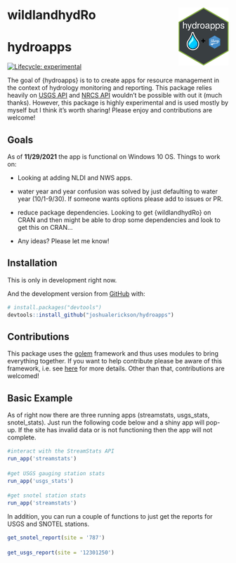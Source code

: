 
<!-- README.md is generated from README.Rmd. Please edit that file -->

# wildlandhydRo <a><img src='man/figures/featured-hex.png' align="right" height="131.5" /></a>

# hydroapps

<!-- badges: start -->

[![Lifecycle:
experimental](https://img.shields.io/badge/lifecycle-experimental-orange.svg)](https://lifecycle.r-lib.org/articles/stages.html#experimental)
<!-- badges: end -->

The goal of {hydroapps} is to to create apps for resource management in
the context of hydrology monitoring and reporting. This package relies
heavily on [USGS API](https://www.usgs.gov/products/data-and-tools/apis)
and [NRCS API](https://wcc.sc.egov.usda.gov/reportGenerator/) wouldn’t
be possible with out it (much thanks). However, this package is highly
experimental and is used mostly by myself but I think it’s worth
sharing! Please enjoy and contributions are welcome!

## Goals

As of **11/29/2021** the app is functional on Windows 10 OS. Things to
work on:

-   Looking at adding NLDI and NWS apps.

-   water year and year confusion was solved by just defaulting to water
    year (10/1-9/30). If someone wants options please add to issues or
    PR.

-   reduce package dependencies. Looking to get {wildlandhydRo} on CRAN
    and then might be able to drop some dependencies and look to get
    this on CRAN…

-   Any ideas? Please let me know!

## Installation

This is only in development right now.

And the development version from [GitHub](https://github.com/) with:

``` r
# install.packages("devtools")
devtools::install_github("joshualerickson/hydroapps")
```

## Contributions

This package uses the [golem](https://github.com/ThinkR-open/golem)
framework and thus uses modules to bring everything together. If you
want to help contribute please be aware of this framework, i.e. see
[here](https://engineering-shiny.org/golem.html) for more details. Other
than that, contributions are welcomed!

## Basic Example

As of right now there are three running apps (streamstats, usgs\_stats,
snotel\_stats). Just run the following code below and a shiny app will
pop-up. If the site has invalid data or is not functioning then the app
will not complete.

``` r
#interact with the StreamStats API
run_app('streamstats')

#get USGS gauging station stats
run_app('usgs_stats')

#get snotel station stats
run_app('streamstats')
```

In addition, you can run a couple of functions to just get the reports
for USGS and SNOTEL stations.

``` r
get_snotel_report(site = '787')

get_usgs_report(site = '12301250')
```
